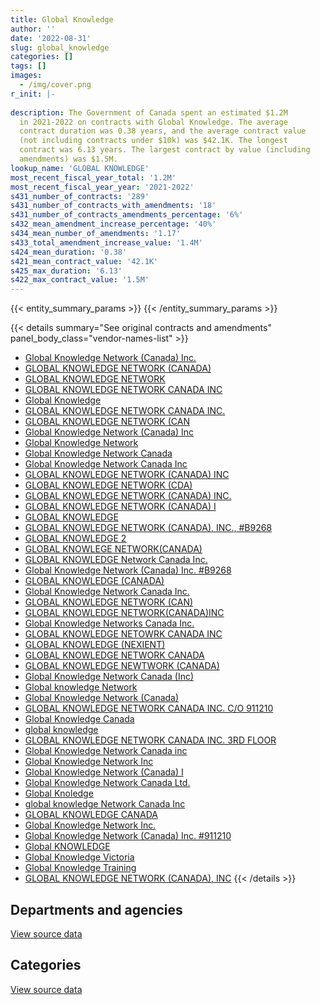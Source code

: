 ```yaml
---
title: Global Knowledge
author: ''
date: '2022-08-31'
slug: global_knowledge
categories: []
tags: []
images:
  - /img/cover.png
r_init: |-
  
description: The Government of Canada spent an estimated $1.2M
  in 2021-2022 on contracts with Global Knowledge. The average
  contract duration was 0.38 years, and the average contract value
  (not including contracts under $10k) was $42.1K. The longest
  contract was 6.13 years. The largest contract by value (including
  amendments) was $1.5M.
lookup_name: 'GLOBAL KNOWLEDGE'
most_recent_fiscal_year_total: '1.2M'
most_recent_fiscal_year_year: '2021-2022'
s431_number_of_contracts: '289'
s431_number_of_contracts_with_amendments: '18'
s431_number_of_contracts_amendments_percentage: '6%'
s432_mean_amendment_increase_percentage: '40%'
s434_mean_number_of_amendments: '1.17'
s433_total_amendment_increase_value: '1.4M'
s424_mean_duration: '0.38'
s421_mean_contract_value: '42.1K'
s425_max_duration: '6.13'
s422_max_contract_value: '1.5M'
---
```


<script src="/rmarkdown-libs/htmlwidgets/htmlwidgets.js"></script>
<link href="/rmarkdown-libs/datatables-css/datatables-crosstalk.css" rel="stylesheet" />
<script src="/rmarkdown-libs/datatables-binding/datatables.js"></script>
<script src="/rmarkdown-libs/jquery/jquery-3.6.0.min.js"></script>
<link href="/rmarkdown-libs/dt-core-bootstrap/css/dataTables.bootstrap.min.css" rel="stylesheet" />
<link href="/rmarkdown-libs/dt-core-bootstrap/css/dataTables.bootstrap.extra.css" rel="stylesheet" />
<script src="/rmarkdown-libs/dt-core-bootstrap/js/jquery.dataTables.min.js"></script>
<script src="/rmarkdown-libs/dt-core-bootstrap/js/dataTables.bootstrap.min.js"></script>
<link href="/rmarkdown-libs/crosstalk/css/crosstalk.min.css" rel="stylesheet" />
<script src="/rmarkdown-libs/crosstalk/js/crosstalk.min.js"></script>
<script src="/rmarkdown-libs/htmlwidgets/htmlwidgets.js"></script>
<link href="/rmarkdown-libs/datatables-css/datatables-crosstalk.css" rel="stylesheet" />
<script src="/rmarkdown-libs/datatables-binding/datatables.js"></script>
<script src="/rmarkdown-libs/jquery/jquery-3.6.0.min.js"></script>
<link href="/rmarkdown-libs/dt-core-bootstrap/css/dataTables.bootstrap.min.css" rel="stylesheet" />
<link href="/rmarkdown-libs/dt-core-bootstrap/css/dataTables.bootstrap.extra.css" rel="stylesheet" />
<script src="/rmarkdown-libs/dt-core-bootstrap/js/jquery.dataTables.min.js"></script>
<script src="/rmarkdown-libs/dt-core-bootstrap/js/dataTables.bootstrap.min.js"></script>
<link href="/rmarkdown-libs/crosstalk/css/crosstalk.min.css" rel="stylesheet" />
<script src="/rmarkdown-libs/crosstalk/js/crosstalk.min.js"></script>

{{< entity_summary_params >}}
{{< /entity_summary_params >}}

{{< details summary="See original contracts and amendments" panel_body_class="vendor-names-list" >}}
- [Global Knowledge Network (Canada) Inc.](https://search.open.canada.ca/en/ct/?sort=contract_value_f%20desc&page=1&search_text=%22Global%20Knowledge%20Network%20%28Canada%29%20Inc.%22)
- [GLOBAL KNOWLEDGE NETWORK (CANADA)](https://search.open.canada.ca/en/ct/?sort=contract_value_f%20desc&page=1&search_text=%22GLOBAL%20KNOWLEDGE%20NETWORK%20%28CANADA%29%22)
- [GLOBAL KNOWLEDGE NETWORK](https://search.open.canada.ca/en/ct/?sort=contract_value_f%20desc&page=1&search_text=%22GLOBAL%20KNOWLEDGE%20NETWORK%22)
- [GLOBAL KNOWLEDGE NETWORK CANADA INC](https://search.open.canada.ca/en/ct/?sort=contract_value_f%20desc&page=1&search_text=%22GLOBAL%20KNOWLEDGE%20NETWORK%20CANADA%20INC%22)
- [Global Knowledge](https://search.open.canada.ca/en/ct/?sort=contract_value_f%20desc&page=1&search_text=%22Global%20Knowledge%22)
- [GLOBAL KNOWLEDGE NETWORK CANADA INC.](https://search.open.canada.ca/en/ct/?sort=contract_value_f%20desc&page=1&search_text=%22GLOBAL%20KNOWLEDGE%20NETWORK%20CANADA%20INC.%22)
- [GLOBAL KNOWLEDGE NETWORK (CAN](https://search.open.canada.ca/en/ct/?sort=contract_value_f%20desc&page=1&search_text=%22GLOBAL%20KNOWLEDGE%20NETWORK%20%28CAN%22)
- [Global Knowledge Network (Canada) Inc](https://search.open.canada.ca/en/ct/?sort=contract_value_f%20desc&page=1&search_text=%22Global%20Knowledge%20Network%20%28Canada%29%20Inc%22)
- [Global Knowledge Network](https://search.open.canada.ca/en/ct/?sort=contract_value_f%20desc&page=1&search_text=%22Global%20Knowledge%20Network%22)
- [Global Knowledge Network Canada](https://search.open.canada.ca/en/ct/?sort=contract_value_f%20desc&page=1&search_text=%22Global%20Knowledge%20Network%20Canada%22)
- [Global Knowledge Network Canada Inc](https://search.open.canada.ca/en/ct/?sort=contract_value_f%20desc&page=1&search_text=%22Global%20Knowledge%20Network%20Canada%20Inc%22)
- [GLOBAL KNOWLEDGE NETWORK (CANADA) INC](https://search.open.canada.ca/en/ct/?sort=contract_value_f%20desc&page=1&search_text=%22GLOBAL%20KNOWLEDGE%20NETWORK%20%28CANADA%29%20INC%22)
- [GLOBAL KNOWLEDGE NETWORK (CDA)](https://search.open.canada.ca/en/ct/?sort=contract_value_f%20desc&page=1&search_text=%22GLOBAL%20KNOWLEDGE%20NETWORK%20%28CDA%29%22)
- [GLOBAL KNOWLEDGE NETWORK (CANADA) INC.](https://search.open.canada.ca/en/ct/?sort=contract_value_f%20desc&page=1&search_text=%22GLOBAL%20KNOWLEDGE%20NETWORK%20%28CANADA%29%20INC.%22)
- [GLOBAL KNOWLEDGE NETWORK (CANADA) I](https://search.open.canada.ca/en/ct/?sort=contract_value_f%20desc&page=1&search_text=%22GLOBAL%20KNOWLEDGE%20NETWORK%20%28CANADA%29%20I%22)
- [GLOBAL KNOWLEDGE](https://search.open.canada.ca/en/ct/?sort=contract_value_f%20desc&page=1&search_text=%22GLOBAL%20KNOWLEDGE%22)
- [GLOBAL KNOWLEDGE NETWORK (CANADA), INC., \#B9268](https://search.open.canada.ca/en/ct/?sort=contract_value_f%20desc&page=1&search_text=%22GLOBAL%20KNOWLEDGE%20NETWORK%20%28CANADA%29%2c%20INC.%2c%20%23B9268%22)
- [GLOBAL KNOWLEDGE 2](https://search.open.canada.ca/en/ct/?sort=contract_value_f%20desc&page=1&search_text=%22GLOBAL%20KNOWLEDGE%202%22)
- [GLOBAL KNOWLEGE NETWORK(CANADA)](https://search.open.canada.ca/en/ct/?sort=contract_value_f%20desc&page=1&search_text=%22GLOBAL%20KNOWLEGE%20NETWORK%28CANADA%29%22)
- [GLOBAL KNOWLEDGE Network Canada Inc.](https://search.open.canada.ca/en/ct/?sort=contract_value_f%20desc&page=1&search_text=%22GLOBAL%20KNOWLEDGE%20Network%20Canada%20Inc.%22)
- [Global Knowledge Network (Canada) Inc. #B9268](https://search.open.canada.ca/en/ct/?sort=contract_value_f%20desc&page=1&search_text=%22Global%20Knowledge%20Network%20%28Canada%29%20Inc.%20%23B9268%22)
- [GLOBAL KNOWLEDGE (CANADA)](https://search.open.canada.ca/en/ct/?sort=contract_value_f%20desc&page=1&search_text=%22GLOBAL%20KNOWLEDGE%20%28CANADA%29%22)
- [Global Knowledge Network Canada Inc.](https://search.open.canada.ca/en/ct/?sort=contract_value_f%20desc&page=1&search_text=%22Global%20Knowledge%20Network%20Canada%20Inc.%22)
- [GLOBAL KNOWLEDGE NETWORK (CAN)](https://search.open.canada.ca/en/ct/?sort=contract_value_f%20desc&page=1&search_text=%22GLOBAL%20KNOWLEDGE%20NETWORK%20%28CAN%29%22)
- [GLOBAL KNOWLEDGE NETWORK(CANADA)INC](https://search.open.canada.ca/en/ct/?sort=contract_value_f%20desc&page=1&search_text=%22GLOBAL%20KNOWLEDGE%20NETWORK%28CANADA%29INC%22)
- [Global Knowledge Networks Canada Inc.](https://search.open.canada.ca/en/ct/?sort=contract_value_f%20desc&page=1&search_text=%22Global%20Knowledge%20Networks%20Canada%20Inc.%22)
- [GLOBAL KNOWLEDGE NETOWRK CANADA INC](https://search.open.canada.ca/en/ct/?sort=contract_value_f%20desc&page=1&search_text=%22GLOBAL%20KNOWLEDGE%20NETOWRK%20CANADA%20INC%22)
- [GLOBAL KNOWLEDGE (NEXIENT)](https://search.open.canada.ca/en/ct/?sort=contract_value_f%20desc&page=1&search_text=%22GLOBAL%20KNOWLEDGE%20%28NEXIENT%29%22)
- [GLOBAL KNOWLEDGE NETWORK CANADA](https://search.open.canada.ca/en/ct/?sort=contract_value_f%20desc&page=1&search_text=%22GLOBAL%20KNOWLEDGE%20NETWORK%20CANADA%22)
- [GLOBAL KNOWLEDGE NEWTWORK (CANADA)](https://search.open.canada.ca/en/ct/?sort=contract_value_f%20desc&page=1&search_text=%22GLOBAL%20KNOWLEDGE%20NEWTWORK%20%28CANADA%29%22)
- [Global Knowledge Network Canada (Inc)](https://search.open.canada.ca/en/ct/?sort=contract_value_f%20desc&page=1&search_text=%22Global%20Knowledge%20Network%20Canada%20%28Inc%29%22)
- [Global knowledge Network](https://search.open.canada.ca/en/ct/?sort=contract_value_f%20desc&page=1&search_text=%22Global%20knowledge%20Network%22)
- [Global Knowledge Network (Canada)](https://search.open.canada.ca/en/ct/?sort=contract_value_f%20desc&page=1&search_text=%22Global%20Knowledge%20Network%20%28Canada%29%22)
- [GLOBAL KNOWLEDGE NETWORK CANADA INC. C/O 911210](https://search.open.canada.ca/en/ct/?sort=contract_value_f%20desc&page=1&search_text=%22GLOBAL%20KNOWLEDGE%20NETWORK%20CANADA%20INC.%20C%2fO%20911210%22)
- [Global Knowledge Canada](https://search.open.canada.ca/en/ct/?sort=contract_value_f%20desc&page=1&search_text=%22Global%20Knowledge%20Canada%22)
- [global knowledge](https://search.open.canada.ca/en/ct/?sort=contract_value_f%20desc&page=1&search_text=%22global%20knowledge%22)
- [GLOBAL KNOWLEDGE NETWORK CANADA INC. 3RD FLOOR](https://search.open.canada.ca/en/ct/?sort=contract_value_f%20desc&page=1&search_text=%22GLOBAL%20KNOWLEDGE%20NETWORK%20CANADA%20INC.%203RD%20FLOOR%22)
- [Global Knowledge Network Canada inc](https://search.open.canada.ca/en/ct/?sort=contract_value_f%20desc&page=1&search_text=%22Global%20Knowledge%20Network%20Canada%20inc%22)
- [Global Knowledge Network Inc](https://search.open.canada.ca/en/ct/?sort=contract_value_f%20desc&page=1&search_text=%22Global%20Knowledge%20Network%20Inc%22)
- [Global Knowledge Network (Canada) I](https://search.open.canada.ca/en/ct/?sort=contract_value_f%20desc&page=1&search_text=%22Global%20Knowledge%20Network%20%28Canada%29%20I%22)
- [Global Knowledge Network Canada Ltd.](https://search.open.canada.ca/en/ct/?sort=contract_value_f%20desc&page=1&search_text=%22Global%20Knowledge%20Network%20Canada%20Ltd.%22)
- [Global Knoledge](https://search.open.canada.ca/en/ct/?sort=contract_value_f%20desc&page=1&search_text=%22Global%20Knoledge%22)
- [global knowledge Network Canada Inc](https://search.open.canada.ca/en/ct/?sort=contract_value_f%20desc&page=1&search_text=%22global%20knowledge%20Network%20Canada%20Inc%22)
- [GLOBAL KNOWLEDGE CANADA](https://search.open.canada.ca/en/ct/?sort=contract_value_f%20desc&page=1&search_text=%22GLOBAL%20KNOWLEDGE%20CANADA%22)
- [Global Knowledge Network Inc.](https://search.open.canada.ca/en/ct/?sort=contract_value_f%20desc&page=1&search_text=%22Global%20Knowledge%20Network%20Inc.%22)
- [Global Knowledge Network (Canada) Inc. #911210](https://search.open.canada.ca/en/ct/?sort=contract_value_f%20desc&page=1&search_text=%22Global%20Knowledge%20Network%20%28Canada%29%20Inc.%20%23911210%22)
- [Global KNOWLEDGE](https://search.open.canada.ca/en/ct/?sort=contract_value_f%20desc&page=1&search_text=%22Global%20KNOWLEDGE%22)
- [Global Knowledge Victoria](https://search.open.canada.ca/en/ct/?sort=contract_value_f%20desc&page=1&search_text=%22Global%20Knowledge%20Victoria%22)
- [Global Knowledge Training](https://search.open.canada.ca/en/ct/?sort=contract_value_f%20desc&page=1&search_text=%22Global%20Knowledge%20Training%22)
- [GLOBAL KNOWLEDGE NETWORK (CANADA), INC](https://search.open.canada.ca/en/ct/?sort=contract_value_f%20desc&page=1&search_text=%22GLOBAL%20KNOWLEDGE%20NETWORK%20%28CANADA%29%2c%20INC%22)
{{< /details >}}

## Departments and agencies

<div id="htmlwidget-1" style="width:100%;height:auto;" class="datatables html-widget"></div>
<script type="application/json" data-for="htmlwidget-1">{"x":{"style":"bootstrap","filter":"none","vertical":false,"data":[["<a href=\"/departments/aafc-aac/\">Agriculture and Agri-Food Canada<\/a>","<a href=\"/departments/aandc-aadnc/\">Crown-Indigenous Relations and Northern Affairs Canada<\/a>","<a href=\"/departments/cas-satj/\">Courts Administration Service<\/a>","<a href=\"/departments/cbsa-asfc/\">Canada Border Services Agency<\/a>","<a href=\"/departments/ced-dec/\">Canada Economic Development for Quebec Regions<\/a>","<a href=\"/departments/cfia-acia/\">Canadian Food Inspection Agency<\/a>","<a href=\"/departments/cgc-ccg/\">Canadian Grain Commission<\/a>","<a href=\"/departments/cic/\">Immigration, Refugees and Citizenship Canada<\/a>","<a href=\"/departments/cra-arc/\">Canada Revenue Agency<\/a>","<a href=\"/departments/crtc/\">Canadian Radio-television and Telecommunications Commission<\/a>","<a href=\"/departments/csc-scc/\">Correctional Service of Canada<\/a>","<a href=\"/departments/dfatd-maecd/\">Global Affairs Canada<\/a>","<a href=\"/departments/dfo-mpo/\">Fisheries and Oceans Canada<\/a>","<a href=\"/departments/dnd-mdn/\">National Defence<\/a>","<a href=\"/departments/ec/\">Environment and Climate Change Canada<\/a>","<a href=\"/departments/esdc-edsc/\">Employment and Social Development Canada<\/a>","<a href=\"/departments/fcac-acfc/\">Financial Consumer Agency of Canada<\/a>","<a href=\"/departments/hc-sc/\">Health Canada<\/a>","<a href=\"/departments/iaac-aeic/\">Impact Assessment Agency of Canada<\/a>","<a href=\"/departments/ic/\">Innovation, Science and Economic Development Canada<\/a>","<a href=\"/departments/isc-sac/\">Indigenous Services Canada<\/a>","<a href=\"/departments/jus/\">Department of Justice Canada<\/a>","<a href=\"/departments/lac-bac/\">Library and Archives Canada<\/a>","<a href=\"/departments/nrcan-rncan/\">Natural Resources Canada<\/a>","<a href=\"/departments/nserc-crsng/\">Natural Sciences and Engineering Research Council of Canada<\/a>","<a href=\"/departments/pco-bcp/\">Privy Council Office<\/a>","<a href=\"/departments/ppsc-sppc/\">Public Prosecution Service of Canada<\/a>","<a href=\"/departments/psc-cfp/\">Public Service Commission of Canada<\/a>","<a href=\"/departments/pwgsc-tpsgc/\">Public Services and Procurement Canada<\/a>","<a href=\"/departments/rcmp-grc/\">Royal Canadian Mounted Police<\/a>","<a href=\"/departments/ssc-spc/\">Shared Services Canada<\/a>","<a href=\"/departments/tbs-sct/\">Treasury Board of Canada Secretariat<\/a>","<a href=\"/departments/tc/\">Transport Canada<\/a>","<a href=\"/departments/vac-acc/\">Veterans Affairs Canada<\/a>","<a href=\"/departments/wd-deo/\">Western Economic Diversification Canada<\/a>"],[66454.5,39452.03,null,102254.51,23891.81,null,24995.25,null,null,16780.5,null,13650.4,33801,961286.57,45702.85,113726.55,null,85720.42,18025.76,37050.98,447.49,null,27676.81,null,null,null,null,19042.16,20631,175923.41,1176534.07,27120,null,46770.5,null],[null,35279.44,33614.11,46299.09,null,null,null,null,null,23487.18,14900.55,14949.9,null,741441.29,19499.76,37580.24,null,78976.45,null,9562.09,23397.39,null,null,null,6898.94,24860,null,null,18140,92992.77,1839580.84,null,null,null,10815],[null,1150.69,242.36,66181.96,null,16519.58,42449.53,13790.52,21470,null,574.5,null,13170.15,557884.83,32684.95,172189.62,null,78061.78,null,39879.96,1150.69,null,null,27572,16141.76,null,11029.59,null,null,10435.3,49191.86,null,53675,148837.31,null],[null,null,11057.64,29799.23,null,null,68575.37,12317,70581.1,null,14403.65,26164.02,93103.66,557867.45,49251.05,null,17623.59,66242.94,null,null,null,11046.38,null,null,null,null,96745.29,null,null,28200.85,null,null,28323.75,11130.5,null]],"container":"<table class=\"table table-striped table-hover row-border order-column display\">\n  <thead>\n    <tr>\n      <th>Department<\/th>\n      <th>2018-2019<\/th>\n      <th>2019-2020<\/th>\n      <th>2020-2021<\/th>\n      <th>2021-2022<\/th>\n    <\/tr>\n  <\/thead>\n<\/table>","options":{"order":[[4,"desc"]],"pageLength":10,"autoWidth":true,"columnDefs":[{"targets":1,"render":"function(data, type, row, meta) {\n    return type !== 'display' ? data : DTWidget.formatCurrency(data, \"$\", 2, 3, \",\", \".\", true, null);\n  }"},{"targets":2,"render":"function(data, type, row, meta) {\n    return type !== 'display' ? data : DTWidget.formatCurrency(data, \"$\", 2, 3, \",\", \".\", true, null);\n  }"},{"targets":3,"render":"function(data, type, row, meta) {\n    return type !== 'display' ? data : DTWidget.formatCurrency(data, \"$\", 2, 3, \",\", \".\", true, null);\n  }"},{"targets":4,"render":"function(data, type, row, meta) {\n    return type !== 'display' ? data : DTWidget.formatCurrency(data, \"$\", 2, 3, \",\", \".\", true, null);\n  }"},{"width":"16%","targets":[1,2,3,4]},{"className":"dt-right","targets":[1,2,3,4]}],"orderClasses":false}},"evals":["options.columnDefs.0.render","options.columnDefs.1.render","options.columnDefs.2.render","options.columnDefs.3.render"],"jsHooks":[]}</script>
<p class="text-right">
<a href="https://github.com/GoC-Spending/contracts-data/tree/main/data/out/vendors/global_knowledge/summary_by_fiscal_year_by_department.csv" class="source-data-link btn btn-link">View source data</a>
</p>

## Categories

<div id="htmlwidget-2" style="width:100%;height:auto;" class="datatables html-widget"></div>
<script type="application/json" data-for="htmlwidget-2">{"x":{"style":"bootstrap","filter":"none","vertical":false,"data":[["<a href=\"/categories/other/\">(Other)<\/a>","<a href=\"/categories/facilities_and_construction/\">Facilities and construction<\/a>","<a href=\"/categories/defence/\">Defence<\/a>","<a href=\"/categories/professional_services/\">Professional services<\/a>","<a href=\"/categories/information_technology/\">Information technology<\/a>","<a href=\"/categories/travel/\">Travel<\/a>","<a href=\"/categories/human_capital/\">Human capital<\/a>"],[null,30809.45,null,146925.87,795067.08,null,2104136.16],[null,null,76065,null,1563989.8,null,1432220.24],[27572,null,null,124199.92,136107.67,null,1086404.37],[null,null,35344,null,85700.34,14334.05,1057055.07]],"container":"<table class=\"table table-striped table-hover row-border order-column display\">\n  <thead>\n    <tr>\n      <th>Category<\/th>\n      <th>2018-2019<\/th>\n      <th>2019-2020<\/th>\n      <th>2020-2021<\/th>\n      <th>2021-2022<\/th>\n    <\/tr>\n  <\/thead>\n<\/table>","options":{"order":[[4,"desc"]],"dom":"t","pageLength":30,"autoWidth":true,"columnDefs":[{"targets":1,"render":"function(data, type, row, meta) {\n    return type !== 'display' ? data : DTWidget.formatCurrency(data, \"$\", 2, 3, \",\", \".\", true, null);\n  }"},{"targets":2,"render":"function(data, type, row, meta) {\n    return type !== 'display' ? data : DTWidget.formatCurrency(data, \"$\", 2, 3, \",\", \".\", true, null);\n  }"},{"targets":3,"render":"function(data, type, row, meta) {\n    return type !== 'display' ? data : DTWidget.formatCurrency(data, \"$\", 2, 3, \",\", \".\", true, null);\n  }"},{"targets":4,"render":"function(data, type, row, meta) {\n    return type !== 'display' ? data : DTWidget.formatCurrency(data, \"$\", 2, 3, \",\", \".\", true, null);\n  }"},{"width":"16%","targets":[1,2,3,4]},{"className":"dt-right","targets":[1,2,3,4]}],"orderClasses":false,"lengthMenu":[10,25,30,50,100]}},"evals":["options.columnDefs.0.render","options.columnDefs.1.render","options.columnDefs.2.render","options.columnDefs.3.render"],"jsHooks":[]}</script>
<p class="text-right">
<a href="https://github.com/GoC-Spending/contracts-data/tree/main/data/out/vendors/global_knowledge/summary_by_fiscal_year_by_category.csv" class="source-data-link btn btn-link">View source data</a>
</p>
